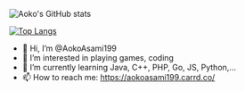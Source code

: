 ![Aoko's GitHub stats](https://github-readme-stats.vercel.app/api?username=aokoasami199&show_icons=true&theme=tokyonight)

[![Top Langs](https://github-readme-stats.vercel.app/api/top-langs/?username=aokoasami199&layout=compact)](https://github.com/aokoasami199/github-readme-stats)
- 👋 Hi, I’m @AokoAsami199
- 👀 I’m interested in playing games, coding
- 🌱 I’m currently learning Java, C++, PHP, Go, JS, Python,...
- 📫 How to reach me: https://aokoasami199.carrd.co/

<!---
AokoAsami199/AokoAsami199 is a ✨ special ✨ repository because its `README.md` (this file) appears on your GitHub profile.
You can click the Preview link to take a look at your changes.
--->
